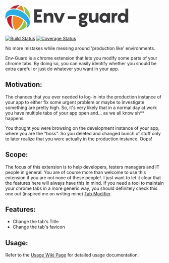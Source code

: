 <img src="envguard_logo.png" alt="env-guard" width="390">

[![Build Status](https://travis-ci.org/joaopgrassi/env-guard.svg?branch=master)](https://travis-ci.org/joaopgrassi/env-guard)
[![Coverage Status](https://coveralls.io/repos/github/joaopgrassi/env-guard/badge.svg?branch=master)](https://coveralls.io/github/joaopgrassi/env-guard?branch=master)

No more mistakes while messing around 'production like' environments.

Env-Guard is a chrome extension that lets you modify some parts of your chrome tabs. By doing so,
you can easily identify whether you should be extra careful or just do whatever you want in your app.

## Motivation:

The chances that you ever needed to log-in into the production instance of your app to either 
fix some urgent problem or maybe to investigate something are pretty high. So, it's very likely that in a normal day at
work you have multiple tabs of your app open and... as we all know sh** happens.

You thought you were browsing on the development instance of your app, where you are the "boss". 
So you deleted and changed bunch of stuff only to later realize that you were actually in the production instance. Oops!


## Scope:
The focus of this extension is to help developers, testers managers and IT people in general. You are of course more than welcome
to use this extension if you are not none of these people!. I just want to let it clear that the features here will always have this in mind.
If you need a tool to maintain your chrome tabs in a more generic way, you should definitely check this one out (inspired me on writing mine)
[Tab Modifier](https://github.com/sylouuu/chrome-tab-modifier)

## Features:

* Change the tab's Title
* Change the tab's favicon 

## Usage:
Refer to the [Usage Wiki Page](https://github.com/joaopgrassi/env-guard/wiki/Using-the-extension) for detailed usage documentation.
